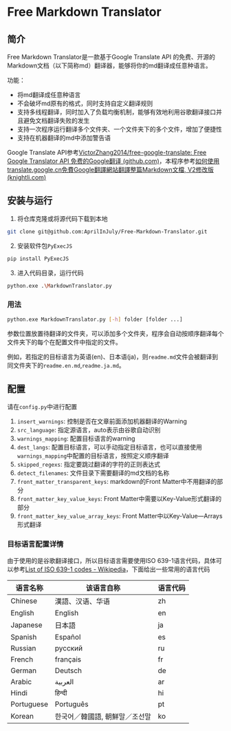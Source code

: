 # Free Markdown Translator

## 简介

Free Markdown Translator是一款基于Google Translate API 的免费、开源的Markdown文档（以下简称md）翻译器，能够将你的md翻译成任意种语言。

功能：

- 将md翻译成任意种语言
- 不会破坏md原有的格式，同时支持自定义翻译规则
- 支持多线程翻译，同时加入了负载均衡机制，能够有效地利用谷歌翻译接口并且避免文档翻译失败的发生
- 支持一次程序运行翻译多个文件夹、一个文件夹下的多个文件，增加了便捷性
- 支持在机器翻译的md中添加警告语

Google Translate API参考[VictorZhang2014/free-google-translate: Free Google Translator API 免费的Google翻译 (github.com)](https://github.com/VictorZhang2014/free-google-translate)，本程序参考[如何使用translate.google.cn免費Google翻譯網站翻譯整篇Markdown文檔, V2修改版 (knightli.com)](https://www.knightli.com/zh-tw/2022/04/24/免費-google-翻譯-整篇-markdown-文檔-修改版/)

## 安装与运行

1. 将仓库克隆或将源代码下载到本地

```bash
git clone git@github.com:AprilInJuly/Free-Markdown-Translator.git
```

2. 安装软件包`PyExecJS`

```bash
pip install PyExecJS
```

3. 进入代码目录，运行代码

```bash
python.exe .\MarkdownTranslator.py
```

### 用法

```bash
python.exe MarkdownTranslator.py [-h] folder [folder ...]
```

参数位置放置待翻译的文件夹，可以添加多个文件夹，程序会自动按顺序翻译每个文件夹下的每个在配置文件中指定的文件。

例如，若指定的目标语言为英语(en)、日本语(ja)，则`readme.md`文件会被翻译到同文件夹下的`readme.en.md`,`readme.ja.md`。

## 配置

请在`config.py`中进行配置

1. `insert_warnings`: 控制是否在文章前面添加机器翻译的Warning
2. `src_language`: 指定源语言，auto表示由谷歌自动识别
3. `warnings_mapping`: 配置目标语言的warning
4. `dest_langs`: 配置目标语言，可以手动指定目标语言，也可以直接使用`warnings_mapping`中配置的目标语言，按照定义顺序翻译
5. `skipped_regexs`: 指定要跳过翻译的字符的正则表达式
6. `detect_filenames`: 文件目录下需要翻译的md文档的名称
7. `front_matter_transparent_keys`: markdown的Front Matter中不用翻译的部分
8. `front_matter_key_value_keys`: Front Matter中需要以Key-Value形式翻译的部分
9. `front_matter_key_value_array_keys`: Front Matter中以Key-Value—Arrays形式翻译

### 目标语言配置详情

由于使用的是谷歌翻译接口，所以目标语言需要使用ISO 639-1语言代码，具体可以参考[List of ISO 639-1 codes - Wikipedia](https://en.wikipedia.org/wiki/List_of_ISO_639-1_codes)，下面给出一些常用的语言代码

| 语言名称   | 该语言自称                     | 语言代码 |
| ---------- | ------------------------------ | -------- |
| Chinese    | 漢語、汉语、华语               | zh       |
| English    | English                        | en       |
| Japanese   | 日本語                         | ja       |
| Spanish    | Español                        | es       |
| Russian    | русский                        | ru       |
| French     | français                       | fr       |
| German     | Deutsch                        | de       |
| Arabic     | العربية                        | ar       |
| Hindi      | हिन्दी                          | hi       |
| Portuguese | Português                      | pt       |
| Korean     | 한국어／韓國語, 朝鮮말／조선말 | ko       |

